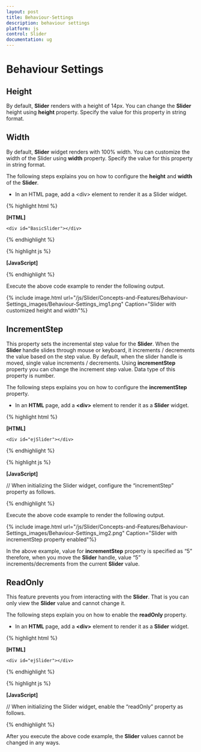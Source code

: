 ```yaml
---
layout: post
title: Behaviour-Settings
description: behaviour settings
platform: js
control: Slider
documentation: ug
---
```


# Behaviour Settings

## Height

By default, **Slider** renders with a height of 14px. You can change the **Slider** height using **height** property. Specify the value for this property in string format.

## Width

By default, **Slider** widget renders with 100% width. You can customize the width of the Slider using **width** property. Specify the value for this property in string format.

The following steps explains you on how to configure the **height** and **width** of the **Slider**.

* In an HTML page, add a &lt;div&gt; element to render it as a Slider widget.


{% highlight html %}

**[HTML]**

    <div id="BasicSlider"></div>

{% endhighlight %}

{% highlight js %}

**[JavaScript]**
    <script>
        $("#BasicSlider").ejSlider({
            height: "20",
            width: "500"
        });
    </script>

{% endhighlight %}

Execute the above code example to render the following output.

{% include image.html url="/js/Slider/Concepts-and-Features/Behaviour-Settings_images/Behaviour-Settings_img1.png" Caption="Slider with customized height and width"%}

## IncrementStep

This property sets the incremental step value for the **Slider**. When the **Slider** handle slides through mouse or keyboard, it increments / decrements the value based on the step value. By default, when the slider handle is moved, single value increments / decrements. Using **incrementStep** property you can change the increment step value. Data type of this property is number.

The following steps explains you on how to configure the **incrementStep** property.

* In an **HTML** page, add a **&lt;div&gt;** element to render it as a **Slider** widget.



{% highlight html %}

**[HTML]**

    <div id="ejSlider"></div>

{% endhighlight %}

{% highlight js %}

**[JavaScript]**

// When initializing the Slider widget, configure the “incrementStep” property as follows.
    <script>
        $("#ejSlider").ejSlider({
            height: "15",
            width: "500",
            incrementStep:5
        });
    </script>

{% endhighlight %}


Execute the above code example to render the following output.

{% include image.html url="/js/Slider/Concepts-and-Features/Behaviour-Settings_images/Behaviour-Settings_img2.png" Caption="Slider with incrementStep property enabled"%}

In the above example, value for **incrementStep** property is specified as “5” therefore, when you move the **Slider** handle, value “5” increments/decrements from the current **Slider** value.

## ReadOnly

This feature prevents you from interacting with the **Slider**. That is you can only view the **Slider** value and cannot change it.

The following steps explain you on how to enable the **readOnly** property.

* In an **HTML** page, add a **&lt;div&gt;** element to render it as a **Slider** widget.

{% highlight html %}

**[HTML]**

    <div id="ejSlider"></div>

{% endhighlight %}

{% highlight js %}

**[JavaScript]**

// When initializing the Slider widget, enable the “readOnly” property as follows.
    <script>
        $("#ejSlider").ejSlider({
            height: "15",
            width: "500",
            readOnly:true
        });
    </script>

{% endhighlight %}

After you execute the above code example, the **Slider** values cannot be changed in any ways.

